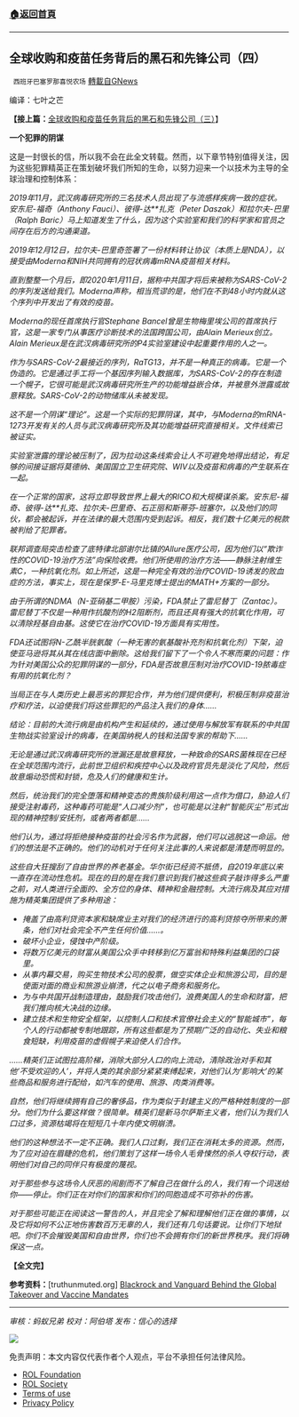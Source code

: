 ###  [:house:返回首頁](https://github.com/ourhimalayas/txt)
---


## 全球收购和疫苗任务背后的黑石和先锋公司（四）
` 西班牙巴塞罗那喜悦农场` [轉載自GNews](https://gnews.org/zh-hans/1672782/)

编译：七叶之芒

**【接上篇：**[全球收购和疫苗任务背后的黑石和先锋公司（三）](https://gnews.org/zh-hans/1672761/)】

**一个犯罪的阴谋**

这是一封很长的信，所以我不会在此全文转载。然而，以下章节特别值得关注，因为这些犯罪精英正在策划破坏我们所知的生命，以努力迎来一个以技术为主导的全球治理和控制体系：

*2019年11月，武汉病毒研究所的三名技术人员出现了与流感样疾病一致的症状。安东尼-福奇（Anthony Fauci）、彼得-达**扎克（Peter Daszak）和拉尔夫-巴里（Ralph Baric）马上知道发生了什么，因为这个实验室和我们的科学家和官员之间存在后方的沟通渠道。*

*2019年12月12日，拉尔夫-巴里奇签署了一份材料转让协议（本质上是NDA），以接受由Moderna和NIH共同拥有的冠状病毒mRNA疫苗相关材料。*

*直到整整一个月后，即2020年1月11日，据称中共国才将后来被称为SARS-CoV-2的序列发送给我们。Moderna声称，相当荒谬的是，他们在不到48小时内就从这个序列中开发出了有效的疫苗。*

*Moderna的现任首席执行官Stephane Bancel曾是生物梅里埃公司的首席执行官，这是一家专门从事医疗诊断技术的法国跨国公司，由Alain Merieux创立。Alain Merieux是在武汉病毒研究所的P4实验室建设中起重要作用的人之一。*

*作为与SARS-CoV-2最接近的序列，RaTG13，并不是一种真正的病毒。它是一个伪造的。它是通过手工将一个基因序列输入数据库，为SARS-CoV-2的存在制造一个幌子，它很可能是武汉病毒研究所生产的功能增益嵌合体，并被意外泄露或故意释放。SARS-CoV-2的动物储库从未被发现。*

*这不是一个阴谋“理论”。这是一个实际的犯罪阴谋，其中，与Moderna的mRNA-1273开发有关的人员与武汉病毒研究所及其功能增益研究直接相关。文件线索已被证实。*

*实验室泄露的理论被压制了，因为拉动这条线索会让人不可避免地得出结论，有足够的间接证据将莫德纳、美国国立卫生研究院、WIV以及疫苗和病毒的产生联系在一起。*

*在一个正常的国家，这将立即导致世界上最大的RICO和大规模谋杀案。安东尼-福奇、彼得-达**扎克、拉尔夫-巴里奇、石正丽和斯蒂芬-班塞尔，以及他们的同伙，都会被起诉，并在法律的最大范围内受到起诉。相反，我们数十亿美元的税款被判给了犯罪者。*

*联邦调查局突击检查了底特律北部谢尔比镇的Allure医疗公司，因为他们以“欺诈性的COVID-19治疗方法”向保险收费。他们所使用的治疗方法——静脉注射维生素C，一种抗氧化剂。如上所述，这是一种完全有效的治疗COVID-19诱发的败血症的方法，事实上，现在是保罗-E-马里克博士提出的MATH+方案的一部分。*

*由于所谓的NDMA（N-亚硝基二甲胺）污染，FDA禁止了雷尼替丁（Zantac）。雷尼替丁不仅是一种用作抗酸剂的H2阻断剂，而且还具有强大的抗氧化作用，可以清除羟基自由基。这使它在治疗COVID-19方面具有实用性。*

*FDA还试图将N-乙酰半胱氨酸（一种无害的氨基酸补充剂和抗氧化剂）下架，迫使亚马逊将其从其在线店面中删除。这给我们留下了一个令人不寒而栗的问题：作为针对美国公众的犯罪阴谋的一部分，FDA是否故意压制对治疗COVID-19脓毒症有用的抗氧化剂？*

*当局正在与人类历史上最恶劣的罪犯合作，并为他们提供便利，积极压制非疫苗治疗和疗法，以迫使我们将这些罪犯的产品注入我们的身体……*

*结论：目前的大流行病是由机构产生和延续的，通过使用与解放军有联系的中共国生物战实验室设计的病毒，在美国纳税人的钱和法国专家的帮助下……*

*无论是通过武汉病毒研究所的泄漏还是故意释放，一种致命的SARS菌株现在已经在全球范围内流行，此前世卫组织和疾控中心以及政府官员先是淡化了风险，然后故意煽动恐慌和封锁，危及人们的健康和生计。*

*然后，统治我们的完全堕落和精神变态的贵族阶级利用这一点作为借口，胁迫人们接受注射毒药，这种毒药可能是“人口减少剂”，也可能是以注射“智能灰尘”形式出现的精神控制/安抚剂，或者两者都是……*

*他们认为，通过将拒绝接种疫苗的社会污名作为武器，他们可以逃脱这一命运。他们的想法是不正确的。他们的动机对于任何关注此事的人来说都是清楚而明显的。*

*这些自大狂搜刮了自由世界的养老基金。华尔街已经资不抵债，自2019年底以来一直存在流动性危机。现在的目的是在我们意识到我们被这些疯子敲诈得多么严重之前，对人类进行全面的、全方位的身体、精神和金融控制。大流行病及其应对措施为精英集团提供了多种用途：*

- *掩盖了由高利贷资本家和缺席业主对我们的经济进行的高利贷掠夺所带来的萧条，他们对社会完全不产生任何价值……。*
- *破坏小企业，侵蚀中产阶级。*
- *将数万亿美元的财富从美国公众手中转移到亿万富翁和特殊利益集团的口袋里。*
- *从事内幕交易，购买生物技术公司的股票，做空实体企业和旅游公司，目的是使面对面的商业和旅游业崩溃，代之以电子商务和服务化。*
- *为与中共国开战制造理由，鼓励我们攻击他们，浪费美国人的生命和财富，把我们推向核大决战的边缘。*
- *建立技术和生物安全框架，以控制人口和技术官僚社会主义的“智能城市”，每个人的行动都被专制地跟踪，所有这些都是为了预期广泛的自动化、失业和粮食短缺，利用疫苗的虚假幌子来迫使人们合作。*


*……精英们正试图拉高阶梯，消除大部分人口的向上流动，清除政治对手和其他‘不受欢迎的人’，并将人类的其余部分紧紧束缚起来，对他们认为‘影响大’的某些商品和服务进行配给，如汽车的使用、旅游、肉类消费等。*

*自然，他们将继续拥有自己的奢侈品，作为类似于封建主义的严格种姓制度的一部分。他们为什么要这样做？很简单。精英们是新马尔萨斯主义者，他们认为我们人口过多，资源枯竭将在短短几十年内使文明崩溃。*

*他们的这种想法不一定不正确。我们人口过剩，我们正在消耗太多的资源。然而，为了应对迫在眉睫的危机，他们策划了这样一场令人毛骨悚然的杀人夺权行动，表明他们对自己的同伴只有极度的蔑视。*

*对于那些参与这场令人厌恶的闹剧而不了解自己在做什么的人，我们有一个词送给你——停止。你们正在对你们的国家和你们的同胞造成不可弥补的伤害。*

*对于那些可能正在阅读这一警告的人，并且完全了解和理解他们正在做的事情，以及它将如何不公正地伤害数百万无辜的人，我们还有几句话要说。让你们下地狱吧。你们不会摧毁美国和自由世界，你们也不会拥有你们的新世界秩序。我们将确保这一点。*

**【全文完】**

**参考资料：**[truthunmuted.org] [Blackrock and Vanguard Behind the Global Takeover and Vaccine Mandates](https://truthunmuted.org/blackrock-and-vanguard-behind-the-global-takeover-and-vaccine-mandates/)

* * *

*审核：蚂蚁兄弟
校对：阿伯塔
发布：信心的选择*

![](https://assets.gnews.org/wp-content/uploads/2021/11/GNEWS_CH.-1-3.jpeg)

 

免责声明：本文内容仅代表作者个人观点，平台不承担任何法律风险。

- [ROL Foundation](https://rolfoundation.org/)
- [ROL Society](https://rolsociety.org/)
- [Terms of use](https://gnews.org/terms-of-use-3/)
- [Privacy Policy](https://gnews.org/privacy-policy/)

